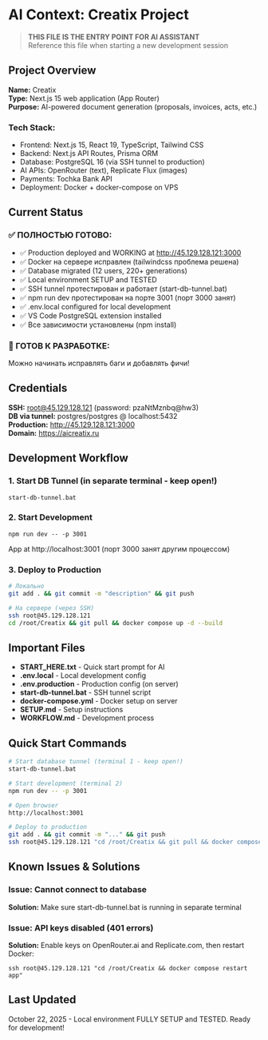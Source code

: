 # AI Context: Creatix Project

> **THIS FILE IS THE ENTRY POINT FOR AI ASSISTANT**  
> Reference this file when starting a new development session

## Project Overview

**Name:** Creatix  
**Type:** Next.js 15 web application (App Router)  
**Purpose:** AI-powered document generation (proposals, invoices, acts, etc.)

### Tech Stack:
- Frontend: Next.js 15, React 19, TypeScript, Tailwind CSS
- Backend: Next.js API Routes, Prisma ORM
- Database: PostgreSQL 16 (via SSH tunnel to production)
- AI APIs: OpenRouter (text), Replicate Flux (images)
- Payments: Tochka Bank API
- Deployment: Docker + docker-compose on VPS

## Current Status

### ✅ ПОЛНОСТЬЮ ГОТОВО:
- ✅ Production deployed and WORKING at http://45.129.128.121:3000
- ✅ Docker на сервере исправлен (tailwindcss проблема решена)
- ✅ Database migrated (12 users, 220+ generations)
- ✅ Local environment SETUP and TESTED
- ✅ SSH tunnel протестирован и работает (start-db-tunnel.bat)
- ✅ npm run dev протестирован на порте 3001 (порт 3000 занят)
- ✅ .env.local configured for local development
- ✅ VS Code PostgreSQL extension installed
- ✅ Все зависимости установлены (npm install)

### 🚀 ГОТОВ К РАЗРАБОТКЕ:
Можно начинать исправлять баги и добавлять фичи!

## Credentials

**SSH:** root@45.129.128.121 (password: pzaNtMznbq@hw3)  
**DB via tunnel:** postgres/postgres @ localhost:5432  
**Production:** http://45.129.128.121:3000  
**Domain:** https://aicreatix.ru

## Development Workflow

### 1. Start DB Tunnel (in separate terminal - keep open!)
```
start-db-tunnel.bat
```

### 2. Start Development
```
npm run dev -- -p 3001
```
App at http://localhost:3001 (порт 3000 занят другим процессом)

### 3. Deploy to Production
```bash
# Локально
git add . && git commit -m "description" && git push

# На сервере (через SSH)
ssh root@45.129.128.121
cd /root/Creatix && git pull && docker compose up -d --build
```

## Important Files

- **START_HERE.txt** - Quick start prompt for AI
- **.env.local** - Local development config
- **.env.production** - Production config (on server)
- **start-db-tunnel.bat** - SSH tunnel script
- **docker-compose.yml** - Docker setup on server
- **SETUP.md** - Setup instructions
- **WORKFLOW.md** - Development process

## Quick Start Commands

```bash
# Start database tunnel (terminal 1 - keep open!)
start-db-tunnel.bat

# Start development (terminal 2)
npm run dev -- -p 3001

# Open browser
http://localhost:3001

# Deploy to production
git add . && git commit -m "..." && git push
ssh root@45.129.128.121 "cd /root/Creatix && git pull && docker compose up -d --build"
```

## Known Issues & Solutions

### Issue: Cannot connect to database
**Solution:** Make sure start-db-tunnel.bat is running in separate terminal

### Issue: API keys disabled (401 errors)
**Solution:** Enable keys on OpenRouter.ai and Replicate.com, then restart Docker:
```
ssh root@45.129.128.121 "cd /root/Creatix && docker compose restart app"
```

## Last Updated
October 22, 2025 - Local environment FULLY SETUP and TESTED. Ready for development!
